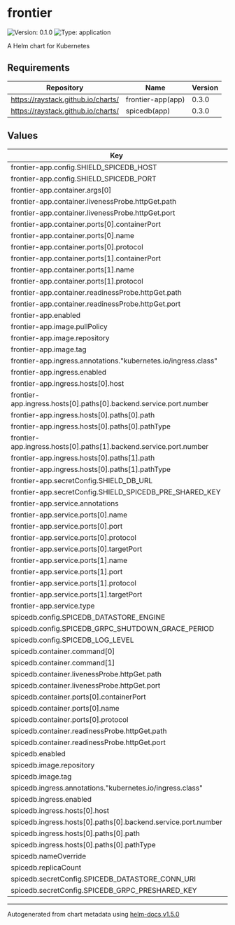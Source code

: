 # frontier

![Version: 0.1.0](https://img.shields.io/badge/Version-0.1.0-informational?style=flat-square) ![Type: application](https://img.shields.io/badge/Type-application-informational?style=flat-square)

A Helm chart for Kubernetes

## Requirements

| Repository                         | Name              | Version |
| ---------------------------------- | ----------------- | ------- |
| https://raystack.github.io/charts/ | frontier-app(app) | 0.3.0   |
| https://raystack.github.io/charts/ | spicedb(app)      | 0.3.0   |

## Values

| Key                                                                | Type   | Default                         | Description |
| ------------------------------------------------------------------ | ------ | ------------------------------- | ----------- |
| frontier-app.config.SHIELD_SPICEDB_HOST                            | string | `"spicedb.namespace.svc.local"` |             |
| frontier-app.config.SHIELD_SPICEDB_PORT                            | int    | `50051`                         |             |
| frontier-app.container.args[0]                                     | string | `"serve"`                       |             |
| frontier-app.container.livenessProbe.httpGet.path                  | string | `"/ping"`                       |             |
| frontier-app.container.livenessProbe.httpGet.port                  | int    | `5556`                          |             |
| frontier-app.container.ports[0].containerPort                      | int    | `8080`                          |             |
| frontier-app.container.ports[0].name                               | string | `"tcp"`                         |             |
| frontier-app.container.ports[0].protocol                           | string | `"TCP"`                         |             |
| frontier-app.container.ports[1].containerPort                      | int    | `5556`                          |             |
| frontier-app.container.ports[1].name                               | string | `"proxy"`                       |             |
| frontier-app.container.ports[1].protocol                           | string | `"TCP"`                         |             |
| frontier-app.container.readinessProbe.httpGet.path                 | string | `"/ping"`                       |             |
| frontier-app.container.readinessProbe.httpGet.port                 | int    | `5556`                          |             |
| frontier-app.enabled                                               | bool   | `true`                          |             |
| frontier-app.image.pullPolicy                                      | string | `"IfNotPresent"`                |             |
| frontier-app.image.repository                                      | string | `"raystack/frontier"`           |             |
| frontier-app.image.tag                                             | string | `"0.2.0-rc"`                    |             |
| frontier-app.ingress.annotations."kubernetes.io/ingress.class"     | string | `"contour"`                     |             |
| frontier-app.ingress.enabled                                       | bool   | `true`                          |             |
| frontier-app.ingress.hosts[0].host                                 | string | `"frontier.example.com"`        |             |
| frontier-app.ingress.hosts[0].paths[0].backend.service.port.number | int    | `8080`                          |             |
| frontier-app.ingress.hosts[0].paths[0].path                        | string | `"/admin"`                      |             |
| frontier-app.ingress.hosts[0].paths[0].pathType                    | string | `"Prefix"`                      |             |
| frontier-app.ingress.hosts[0].paths[1].backend.service.port.number | int    | `5556`                          |             |
| frontier-app.ingress.hosts[0].paths[1].path                        | string | `"/"`                           |             |
| frontier-app.ingress.hosts[0].paths[1].pathType                    | string | `"ImplementationSpecific"`      |             |
| frontier-app.secretConfig.SHIELD_DB_URL                            | string | `nil`                           |             |
| frontier-app.secretConfig.SHIELD_SPICEDB_PRE_SHARED_KEY            | string | `nil`                           |             |
| frontier-app.service.annotations                                   | object | `{}`                            |             |
| frontier-app.service.ports[0].name                                 | string | `"tcp"`                         |             |
| frontier-app.service.ports[0].port                                 | int    | `8080`                          |             |
| frontier-app.service.ports[0].protocol                             | string | `"TCP"`                         |             |
| frontier-app.service.ports[0].targetPort                           | string | `"tcp"`                         |             |
| frontier-app.service.ports[1].name                                 | string | `"proxy"`                       |             |
| frontier-app.service.ports[1].port                                 | int    | `5556`                          |             |
| frontier-app.service.ports[1].protocol                             | string | `"TCP"`                         |             |
| frontier-app.service.ports[1].targetPort                           | string | `"proxy"`                       |             |
| frontier-app.service.type                                          | string | `"ClusterIP"`                   |             |
| spicedb.config.SPICEDB_DATASTORE_ENGINE                            | string | `nil`                           |             |
| spicedb.config.SPICEDB_GRPC_SHUTDOWN_GRACE_PERIOD                  | string | `"5s"`                          |             |
| spicedb.config.SPICEDB_LOG_LEVEL                                   | string | `"info"`                        |             |
| spicedb.container.command[0]                                       | string | `"spicedb"`                     |             |
| spicedb.container.command[1]                                       | string | `"serve"`                       |             |
| spicedb.container.livenessProbe.httpGet.path                       | string | `"/"`                           |             |
| spicedb.container.livenessProbe.httpGet.port                       | int    | `8080`                          |             |
| spicedb.container.ports[0].containerPort                           | int    | `50051`                         |             |
| spicedb.container.ports[0].name                                    | string | `"tcp"`                         |             |
| spicedb.container.ports[0].protocol                                | string | `"TCP"`                         |             |
| spicedb.container.readinessProbe.httpGet.path                      | string | `"/"`                           |             |
| spicedb.container.readinessProbe.httpGet.port                      | int    | `8080`                          |             |
| spicedb.enabled                                                    | bool   | `true`                          |             |
| spicedb.image.repository                                           | string | `"quay.io/authzed/spicedb"`     |             |
| spicedb.image.tag                                                  | string | `"v1.2.0"`                      |             |
| spicedb.ingress.annotations."kubernetes.io/ingress.class"          | string | `"contour"`                     |             |
| spicedb.ingress.enabled                                            | bool   | `true`                          |             |
| spicedb.ingress.hosts[0].host                                      | string | `"spicedb.example.com"`         |             |
| spicedb.ingress.hosts[0].paths[0].backend.service.port.number      | int    | `80`                            |             |
| spicedb.ingress.hosts[0].paths[0].path                             | string | `"/"`                           |             |
| spicedb.ingress.hosts[0].paths[0].pathType                         | string | `"ImplementationSpecific"`      |             |
| spicedb.nameOverride                                               | string | `"frontier-spicedb"`            |             |
| spicedb.replicaCount                                               | int    | `2`                             |             |
| spicedb.secretConfig.SPICEDB_DATASTORE_CONN_URI                    | string | `nil`                           |             |
| spicedb.secretConfig.SPICEDB_GRPC_PRESHARED_KEY                    | string | `nil`                           |             |

---

Autogenerated from chart metadata using [helm-docs v1.5.0](https://github.com/norwoodj/helm-docs/releases/v1.5.0)

